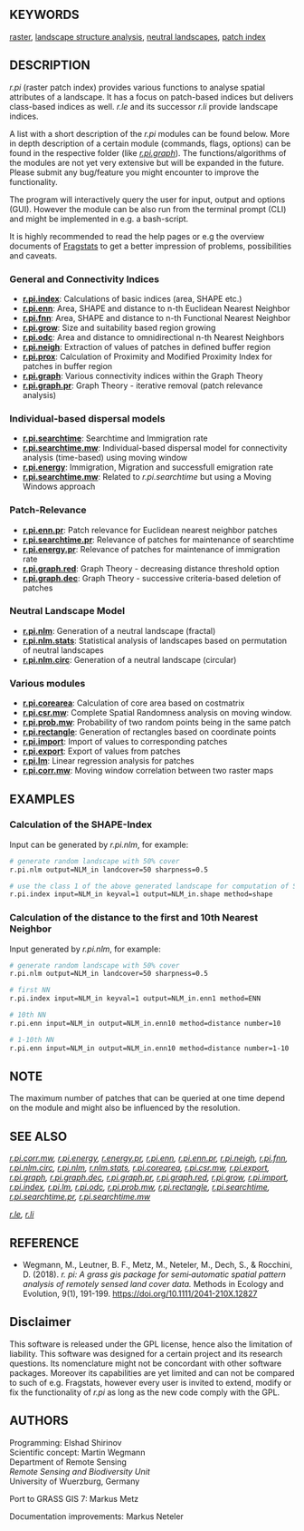 ## KEYWORDS

[raster](raster.md), [landscape structure
analysis](topic_landscape_structure_analysis.md), [neutral
landscapes](keywords.md#neutral-landscapes), [patch
index](keywords.md#patch-index)

## DESCRIPTION

*r.pi* (raster patch index) provides various functions to analyse
spatial attributes of a landscape. It has a focus on patch-based indices
but delivers class-based indices as well. *r.le* and its successor
*r.li* provide landscape indices.

A list with a short description of the *r.pi* modules can be found
below. More in depth description of a certain module (commands, flags,
options) can be found in the respective folder (like
*[r.pi.graph](r.pi.graph.md)*). The functions/algorithms of the modules
are not yet very extensive but will be expanded in the future. Please
submit any bug/feature you might encounter to improve the functionality.

The program will interactively query the user for input, output and
options (GUI). However the module can be also run from the terminal
prompt (CLI) and might be implemented in e.g. a bash-script.

It is highly recommended to read the help pages or e.g the overview
documents of
[Fragstats](https://web.archive.org/web/20211022092443/https://www.umass.edu/landeco/research/fragstats/documents/fragstats_documents.html)
to get a better impression of problems, possibilities and caveats.

### General and Connectivity Indices

  - **[r.pi.index](r.pi.index.md)**: Calculations of basic indices
    (area, SHAPE etc.)
  - **[r.pi.enn](r.pi.enn.md)**: Area, SHAPE and distance to n-th
    Euclidean Nearest Neighbor
  - **[r.pi.fnn](r.pi.fnn.md)**: Area, SHAPE and distance to n-th
    Functional Nearest Neighbor
  - **[r.pi.grow](r.pi.grow.md)**: Size and suitability based region
    growing
  - **[r.pi.odc](r.pi.odc.md)**: Area and distance to omnidirectional
    n-th Nearest Neighbors
  - **[r.pi.neigh](r.pi.neigh.md)**: Extraction of values of patches in
    defined buffer region
  - **[r.pi.prox](r.pi.prox.md)**: Calculation of Proximity and Modified
    Proximity Index for patches in buffer region
  - **[r.pi.graph](r.pi.graph.md)**: Various connectivity indices within
    the Graph Theory
  - **[r.pi.graph.pr](r.pi.graph.pr.md)**: Graph Theory - iterative
    removal (patch relevance analysis)

### Individual-based dispersal models

  - **[r.pi.searchtime](r.pi.searchtime.md)**: Searchtime and
    Immigration rate
  - **[r.pi.searchtime.mw](r.pi.searchtime.mw.md)**: Individual-based
    dispersal model for connectivity analysis (time-based) using moving
    window
  - **[r.pi.energy](r.pi.energy.md)**: Immigration, Migration and
    successfull emigration rate
  - **[r.pi.searchtime.mw](r.pi.searchtime.mw.md)**: Related to
    *r.pi.searchtime* but using a Moving Windows approach

### Patch-Relevance

  - **[r.pi.enn.pr](r.pi.enn.pr.md)**: Patch relevance for Euclidean
    nearest neighbor patches
  - **[r.pi.searchtime.pr](r.pi.searchtime.pr.md)**: Relevance of
    patches for maintenance of searchtime
  - **[r.pi.energy.pr](r.pi.energy.pr.md)**: Relevance of patches for
    maintenance of immigration rate
  - **[r.pi.graph.red](r.pi.graph.red.md)**: Graph Theory - decreasing
    distance threshold option
  - **[r.pi.graph.dec](r.pi.graph.dec.md)**: Graph Theory - successive
    criteria-based deletion of patches

### Neutral Landscape Model

  - **[r.pi.nlm](r.pi.nlm.md)**: Generation of a neutral landscape
    (fractal)
  - **[r.pi.nlm.stats](r.pi.nlm.stats.md)**: Statistical analysis of
    landscapes based on permutation of neutral landscapes
  - **[r.pi.nlm.circ](r.pi.nlm.circ.md)**: Generation of a neutral
    landscape (circular)

### Various modules

  - **[r.pi.corearea](r.pi.corearea.md)**: Calculation of core area
    based on costmatrix
  - **[r.pi.csr.mw](r.pi.csr.mw.md)**: Complete Spatial Randomness
    analysis on moving window.
  - **[r.pi.prob.mw](r.pi.prob.mw.md)**: Probability of two random
    points being in the same patch
  - **[r.pi.rectangle](r.pi.rectangle.md)**: Generation of rectangles
    based on coordinate points
  - **[r.pi.import](r.pi.import.md)**: Import of values to corresponding
    patches
  - **[r.pi.export](r.pi.export.md)**: Export of values from patches
  - **[r.pi.lm](r.pi.lm.md)**: Linear regression analysis for patches
  - **[r.pi.corr.mw](r.pi.corr.mw.md)**: Moving window correlation
    between two raster maps

## EXAMPLES

### Calculation of the SHAPE-Index

Input can be generated by *r.pi.nlm*, for example:

```sh
# generate random landscape with 50% cover
r.pi.nlm output=NLM_in landcover=50 sharpness=0.5

# use the class 1 of the above generated landscape for computation of SHAPE-Index
r.pi.index input=NLM_in keyval=1 output=NLM_in.shape method=shape
```

### Calculation of the distance to the first and 10th Nearest Neighbor

Input generated by *r.pi.nlm*, for example:

```sh
# generate random landscape with 50% cover
r.pi.nlm output=NLM_in landcover=50 sharpness=0.5

# first NN
r.pi.index input=NLM_in keyval=1 output=NLM_in.enn1 method=ENN

# 10th NN
r.pi.enn input=NLM_in output=NLM_in.enn10 method=distance number=10

# 1-10th NN
r.pi.enn input=NLM_in output=NLM_in.enn10 method=distance number=1-10
```

## NOTE

The maximum number of patches that can be queried at one time depend on
the module and might also be influenced by the resolution.

## SEE ALSO

*[r.pi.corr.mw](r.pi.corr.mw.md), [r.pi.energy](r.pi.energy.md),
[r.energy.pr](r.pi.energy.pr.md), [r.pi.enn](r.pi.enn.md),
[r.pi.enn.pr](r.pi.enn.pr.md), [r.pi.neigh](r.pi.neigh.md),
[r.pi.fnn](r.pi.fnn.md), [r.pi.nlm.circ](r.pi.nlm.circ.md),
[r.pi.nlm](r.pi.nlm.md), [r.nlm.stats](r.pi.nlm.stats.md),
[r.pi.corearea](r.pi.corearea.md), [r.pi.csr.mw](r.pi.csr.mw.md),
[r.pi.export](r.pi.export.md), [r.pi.graph](r.pi.graph.md),
[r.pi.graph.dec](r.pi.graph.dec.md), [r.pi.graph.pr](r.pi.graph.pr.md),
[r.pi.graph.red](r.pi.graph.red.md), [r.pi.grow](r.pi.grow.md),
[r.pi.import](r.pi.import.md), [r.pi.index](r.pi.index.md),
[r.pi.lm](r.pi.lm.md), [r.pi.odc](r.pi.odc.md),
[r.pi.prob.mw](r.pi.prob.mw.md), [r.pi.rectangle](r.pi.rectangle.md),
[r.pi.searchtime](r.pi.searchtime.md),
[r.pi.searchtime.pr](r.pi.searchtime.pr.md),
[r.pi.searchtime.mw](r.pi.searchtime.mw.md)*

*[r.le](r.le.md),
[r.li](https://grass.osgeo.org/grass-stable/manuals/r.li.html)*

## REFERENCE

  - Wegmann, M., Leutner, B. F., Metz, M., Neteler, M., Dech, S., &
    Rocchini, D. (2018). *r. pi: A grass gis package for semi‐automatic
    spatial pattern analysis of remotely sensed land cover data.*
    Methods in Ecology and Evolution, 9(1), 191-199.
    <https://doi.org/10.1111/2041-210X.12827>

## Disclaimer

This software is released under the GPL license, hence also the
limitation of liability. This software was designed for a certain
project and its research questions. Its nomenclature might not be
concordant with other software packages. Moreover its capabilities are
yet limited and can not be compared to such of e.g. Fragstats, however
every user is invited to extend, modify or fix the functionality of
*r.pi* as long as the new code comply with the GPL.

## AUTHORS

Programming: Elshad Shirinov  
Scientific concept: Martin Wegmann  
Department of Remote Sensing  
*Remote Sensing and Biodiversity Unit*  
University of Wuerzburg, Germany

Port to GRASS GIS 7: Markus Metz

Documentation improvements: Markus Neteler

